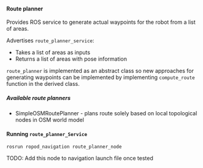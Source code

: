#### Route planner

Provides ROS service to generate actual waypoints for the robot from a list of areas.

Advertises `route_planner_service`:
* Takes a list of areas as inputs
* Returns a list of areas with pose information

`route_planner` is implemented as an abstract class so new approaches for generating waypoints can be implemented by implementing `compute_route` function in the derived class.

##### Available route planners
* SimpleOSMRoutePlanner - plans route solely based on local topological nodes in OSM world model 

#### Running `route_planner_Service`
```
rosrun ropod_navigation route_planner_node
```
TODO: Add this node to navigation launch file once tested

